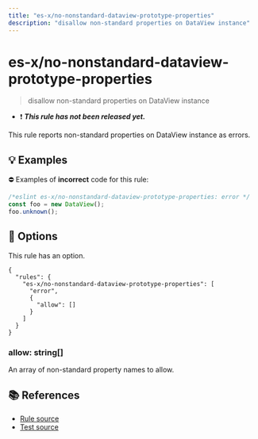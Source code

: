 ```yaml
---
title: "es-x/no-nonstandard-dataview-prototype-properties"
description: "disallow non-standard properties on DataView instance"
---
```


# es-x/no-nonstandard-dataview-prototype-properties
> disallow non-standard properties on DataView instance

- ❗ <badge text="This rule has not been released yet." vertical="middle" type="error"> ***This rule has not been released yet.*** </badge>

This rule reports non-standard properties on DataView instance as errors.

## 💡 Examples

⛔ Examples of **incorrect** code for this rule:

<eslint-playground type="bad">

```js
/*eslint es-x/no-nonstandard-dataview-prototype-properties: error */
const foo = new DataView();
foo.unknown();
```

</eslint-playground>

## 🔧 Options

This rule has an option.

```jsonc
{
  "rules": {
    "es-x/no-nonstandard-dataview-prototype-properties": [
      "error",
      {
        "allow": []
      }
    ]
  }
}
```

### allow: string[]

An array of non-standard property names to allow.

## 📚 References

- [Rule source](https://github.com/eslint-community/eslint-plugin-es-x/blob/master/lib/rules/no-nonstandard-dataview-prototype-properties.js)
- [Test source](https://github.com/eslint-community/eslint-plugin-es-x/blob/master/tests/lib/rules/no-nonstandard-dataview-prototype-properties.js)
